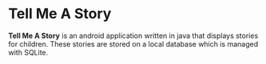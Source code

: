 # Tell Me A Story

**Tell Me A Story** is an android application written in java that displays stories for children. These stories are stored on a local database which is managed with SQLite.